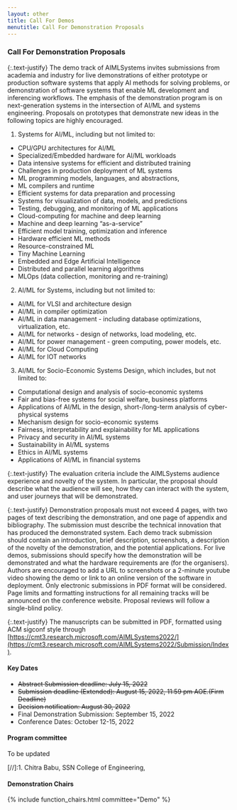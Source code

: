 ```yaml
---
layout: other
title: Call For Demos
menutitle: Call For Demonstration Proposals
---
```



### Call For Demonstration Proposals

{:.text-justify}
The demo track of AIMLSystems invites submissions from academia and industry for live demonstrations of either prototype or production software systems that apply AI methods for solving problems, or demonstration of software systems that enable ML development and inferencing workflows. The emphasis of the demonstration program is on next-generation systems in the intersection of AI/ML and systems engineering. Proposals on prototypes that demonstrate new ideas in the following topics are highly encouraged.

1. Systems for AI/ML, including but not limited to: 
  * CPU/GPU architectures for AI/ML
  * Specialized/Embedded hardware for AI/ML workloads
  * Data intensive systems for efficient and distributed training
  * Challenges in production deployment of ML systems
  * ML programming models, languages, and abstractions,
  * ML compilers and runtime
  * Efficient systems for data preparation and processing
  * Systems for visualization of data, models, and predictions
  * Testing, debugging, and monitoring of ML applications
  * Cloud-computing for machine and deep learning
  * Machine and deep learning “as-a-service”
  * Efficient model training, optimization and inference
  * Hardware efficient ML methods
  * Resource-constrained ML
  * Tiny Machine Learning
  * Embedded and Edge Artificial Intelligence
  * Distributed and parallel learning algorithms
  * MLOps (data collection, monitoring and re-training)

2. AI/ML for Systems, including but not limited to: 
  * AI/ML for VLSI and architecture design
  * AI/ML in compiler optimization
  * AI/ML in data management - including database optimizations, virtualization, etc.
  * AI/ML for networks - design of networks, load modeling, etc.
  * AI/ML for power management - green computing, power models, etc.
  * AI/ML for Cloud Computing
  * AI/ML for IOT networks

3. AI/ML for Socio-Economic Systems Design, which includes, but not limited to: 
  * Computational design and analysis of socio-economic systems
  * Fair and bias-free systems for social welfare, business platforms
  * Applications of AI/ML in the design, short-/long-term analysis of cyber-physical systems
  * Mechanism design for socio-economic systems
  * Fairness, interpretability and explainability for ML applications
  * Privacy and security in AI/ML systems
  * Sustainability in AI/ML systems
  * Ethics in AI/ML systems
  * Applications of AI/ML in financial systems


{:.text-justify}
The evaluation criteria include the AIMLSystems audience experience and novelty of the system. In particular, the proposal should describe what the audience will see, how they can interact with the system, and user journeys that will be demonstrated.

{:.text-justify}
Demonstration proposals must not exceed 4 pages, with two pages of text describing the demonstration, and one page of appendix and bibliography. The submission must describe the technical innovation that has produced the demonstrated system. Each demo track submission should contain an introduction, brief description, screenshots, a description of the novelty of the demonstration, and the potential applications. For live demos, submissions should specify how the demonstration will be demonstrated and what the hardware requirements are (for the organisers). Authors are encouraged to add a URL to screenshots or a 2-minute youtube video showing the demo or link to an online version of the software in deployment. Only electronic submissions in PDF format will be considered. Page limits and formatting instructions for all remaining tracks will be announced on the conference website. Proposal reviews will follow a single-blind policy. 

{:.text-justify}
The manuscripts can be submitted in PDF, formatted using ACM sigconf style through [https://cmt3.research.microsoft.com/AIMLSystems2022/](https://cmt3.research.microsoft.com/AIMLSystems2022/Submission/Index).


#### Key Dates
* ~~Abstract Submission deadline: July 15, 2022~~
* ~~Submission deadline (Extended): August 15, 2022, 11:59 pm AOE.(Firm Deadline)~~
* ~~Decision notification: August 30, 2022~~
* Final Demonstration Submission: September 15, 2022
* Conference Dates: October 12-15, 2022

#### Program committee
To be updated 

[//]:1. Chitra Babu, SSN College of Engineering,

#### Demonstration Chairs
{% include function_chairs.html committee="Demo" %}
